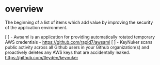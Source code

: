 # overview 

The beginning of a list of items which add value by improving the security 
of the application environment.


[ ] - Awsaml is an application for providing automatically rotated temporary AWS credentials - https://github.com/rapid7/awsaml
[ ] - KeyNuker scans public activity across all Github users in your Github organization(s) and proactively deletes any AWS keys that are accidentally leaked. https://github.com/tleyden/keynuker
